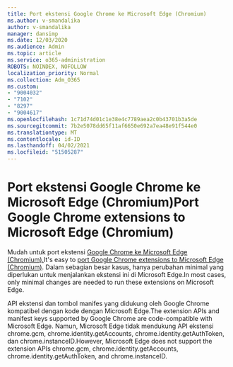 ```yaml
---
title: Port ekstensi Google Chrome ke Microsoft Edge (Chromium)
ms.author: v-smandalika
author: v-smandalika
manager: dansimp
ms.date: 12/03/2020
ms.audience: Admin
ms.topic: article
ms.service: o365-administration
ROBOTS: NOINDEX, NOFOLLOW
localization_priority: Normal
ms.collection: Adm_O365
ms.custom:
- "9004032"
- "7102"
- "8297"
- "9004617"
ms.openlocfilehash: 1c71d74d01c1e38e4c7789aea2c0b43701b3a5de
ms.sourcegitcommit: 7b2e5078dd65f11af6650e692a7ea48e91f544e0
ms.translationtype: MT
ms.contentlocale: id-ID
ms.lasthandoff: 04/02/2021
ms.locfileid: "51505287"
---
```

# <a name="port-google-chrome-extensions-to-microsoft-edge-chromium"></a><span data-ttu-id="d704c-102">Port ekstensi Google Chrome ke Microsoft Edge (Chromium)</span><span class="sxs-lookup"><span data-stu-id="d704c-102">Port Google Chrome extensions to Microsoft Edge (Chromium)</span></span>

<span data-ttu-id="d704c-103">Mudah untuk port ekstensi [Google Chrome ke Microsoft Edge (Chromium).](https://docs.microsoft.com/microsoft-edge/extensions-chromium/developer-guide/port-chrome-extension)</span><span class="sxs-lookup"><span data-stu-id="d704c-103">It's easy to [port Google Chrome extensions to Microsoft Edge (Chromium)](https://docs.microsoft.com/microsoft-edge/extensions-chromium/developer-guide/port-chrome-extension).</span></span> <span data-ttu-id="d704c-104">Dalam sebagian besar kasus, hanya perubahan minimal yang diperlukan untuk menjalankan ekstensi ini di Microsoft Edge.</span><span class="sxs-lookup"><span data-stu-id="d704c-104">In most cases, only minimal changes are needed to run these extensions on Microsoft Edge.</span></span>

<span data-ttu-id="d704c-105">API ekstensi dan tombol manifes yang didukung oleh Google Chrome kompatibel dengan kode dengan Microsoft Edge.</span><span class="sxs-lookup"><span data-stu-id="d704c-105">The extension APIs and manifest keys supported by Google Chrome are code-compatible with Microsoft Edge.</span></span> <span data-ttu-id="d704c-106">Namun, Microsoft Edge tidak mendukung API ekstensi chrome.gcm, chrome.identity.getAccounts, chrome.identity.getAuthToken, dan chrome.instanceID.</span><span class="sxs-lookup"><span data-stu-id="d704c-106">However, Microsoft Edge does not support the extension APIs chrome.gcm, chrome.identity.getAccounts, chrome.identity.getAuthToken, and chrome.instanceID.</span></span>